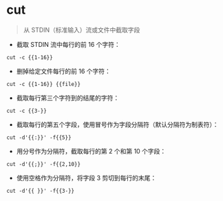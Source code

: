 # cut

> 从 STDIN（标准输入）流或文件中截取字段

- 截取 STDIN 流中每行的前 16 个字符：

`cut -c {{1-16}}`

- 删掉给定文件每行的前 16 个字符：

`cut -c {{1-16}} {{file}}`

- 截取每行第三个字符到的结尾的字符：

`cut -c {{3-}}`

- 截取每行的第五个字段，使用冒号作为字段分隔符（默认分隔符为制表符）：

`cut -d'{{:}}' -f{{5}}`

- 用分号作为分隔符，截取每行的第 2 个和第 10 个字段：

`cut -d'{{;}}' -f{{2,10}}`

- 使用空格作为分隔符，将字段 3 剪切到每行的末尾：

`cut -d'{{ }}' -f{{3-}}`

[#]: contributors: ([琳小梁]，[威]，[Datura stramonium L.])